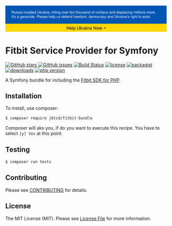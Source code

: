 [![Stand With Ukraine](https://raw.githubusercontent.com/vshymanskyy/StandWithUkraine/main/banner2-direct.svg)](https://vshymanskyy.github.io/StandWithUkraine/)

# Fitbit Service Provider for Symfony

[![GitHub stars](https://img.shields.io/github/stars/jbtcd/fitbit-sdk-php-symfony.svg)](https://github.com/jbtcd/fitbit-sdk-php-symfony/stargazers)
[![GitHub issues](https://img.shields.io/github/issues/jbtcd/fitbit-sdk-php-symfony.svg)](https://github.com/jbtcd/fitbit-sdk-php-symfony/issues)
[![Build Status](https://travis-ci.com/jbtcd/fitbit-sdk-php-symfony.svg?branch=main)](https://travis-ci.com/jbtcd/fitbit-sdk-php-symfony)
[![license](https://img.shields.io/badge/license-MIT-brightgreen.svg?style=flat-square)](LICENSE)
[![packagist](https://img.shields.io/packagist/v/jbtcd/fitbit-bundle.svg?style=flat-square)](https://packagist.org/packages/jbtcd/fitbit-bundle)
[![downloads](https://img.shields.io/packagist/dt/jbtcd/fitbit-bundle.svg?style=flat-square)](https://packagist.org/packages/jbtcd/fitbit-bundle)
[![php version](https://img.shields.io/packagist/php-v/jbtcd/fitbit-bundle?style=flat-square)](https://packagist.org/packages/jbtcd/fitbit-bundle)

A Symfony bundle for including the [Fitbit SDK for PHP](https://github.com/jbtcd/fitbit-sdk-php).

## Installation

To install, use composer:

```bash
$ composer require jbtcd/fitbit-bundle
```

Composer will aks you, if do you want to execute this recipe. You have to select `[y] Yes` at this point.

## Testing

``` bash
$ composer run tests
```

## Contributing

Please see [CONTRIBUTING](CONTRIBUTING.md) for details.

## License

The MIT License (MIT). Please see [License File](LICENSE) for more information.
